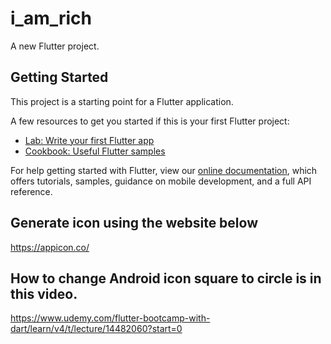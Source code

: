 # i_am_rich

A new Flutter project.

## Getting Started

This project is a starting point for a Flutter application.

A few resources to get you started if this is your first Flutter project:

- [Lab: Write your first Flutter app](https://flutter.dev/docs/get-started/codelab)
- [Cookbook: Useful Flutter samples](https://flutter.dev/docs/cookbook)

For help getting started with Flutter, view our
[online documentation](https://flutter.dev/docs), which offers tutorials,
samples, guidance on mobile development, and a full API reference.

## Generate icon using the website below

https://appicon.co/

## How to change Android icon square to circle is in this video.

https://www.udemy.com/flutter-bootcamp-with-dart/learn/v4/t/lecture/14482060?start=0
